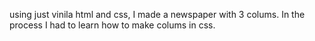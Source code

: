using just vinila html and css, I made a newspaper with 3 colums. In the process I had to learn how to make
colums in css.
